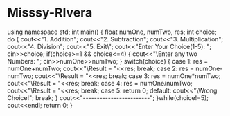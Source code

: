 # Misssy-RIvera
using namespace std;
int main()
{
    float numOne, numTwo, res;
    int choice;
    do
    {
        cout<<"1. Addition\";
        cout<<"2. Subtraction\";
        cout<<"3. Multiplication\";
        cout<<"4. Division\";
        cout<<"5. Exit\\";
        cout<<"Enter Your Choice(1-5): ";
        cin>>choice;
        if(choice>=1 && choice<=4)
        {
            cout<<"\Enter any two Numbers: ";
            cin>>numOne>>numTwo;
        }
        switch(choice)
        {
            case 1:
                res = numOne+numTwo;
                cout<<"\Result = "<<res;
                break;
            case 2:
                res = numOne-numTwo;
                cout<<"\Result = "<<res;
                break;
            case 3:
                res = numOne*numTwo;
                cout<<"\Result = "<<res;
                break;
            case 4:
                res = numOne/numTwo;
                cout<<"\Result = "<<res;
                break;
            case 5:
                return 0;
            default:
                cout<<"\Wrong Choice!";
                break;
        }
        cout<<"\------------------------\";
    }while(choice!=5);
    cout<<endl;
    return 0;
}

